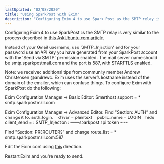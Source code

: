 ```yaml
---
lastUpdated: "02/08/2020"
title: "Using SparkPost with Exim"
description: "Configuring Exim 4 to use Spark Post as the SMTP relay is very similar to the process described in this Ask Ubuntu com article Instead of your Gmail username use SMTP Injection and for your password use an API key you have generated from your Spark Post account with the..."
---
```


Configuring Exim 4 to use SparkPost as the SMTP relay is very similar to the process described in [this AskUbuntu.com article](http://askubuntu.com/questions/167043/how-do-i-configure-exim4-to-send-mail-through-a-password-protected-ssl-smtp-mail).

Instead of your Gmail username, use 'SMTP_Injection' and for your password use an API key you have generated from your SparkPost account with the 'Send via SMTP' permission enabled. The mail server name should be smtp.sparkpostmail.com and the port is 587, with STARTTLS enabled.

Note: we received additional tips from community member Andrew Christensen @andrewc. Exim uses the server’s hostname instead of the domain of the emailer, which can confuse things. To configure Exim with SparkPost do the following:

Exim Configuration Manager -> Basic Editor:
Smarthost support = * smtp.sparkpostmail.com

Exim Configuration Manager -> Advanced Editor:
Find "Section: AUTH” and change it to:
auth_login:
   driver = plaintext
   public_name = LOGIN
   hide client_send = : SMTP_Injection : ——sparkpost api token ----

Find "Section: PREROUTERS” and change route_list = * smtp.sparkpostmail.com:587

Edit the Exim conf using [this](https://forums.cpanel.net/threads/easy-fix-your-smtp-banner-smtp-greeting-and-reverse-dns-for-dedicated-ips.391311/) direction.

Restart Exim and you're ready to send.
